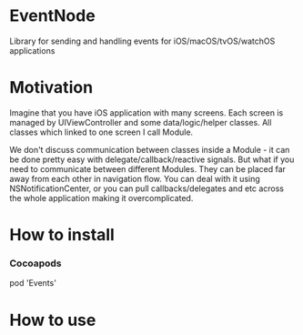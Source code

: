 # EventNode
Library for sending and handling events for iOS/macOS/tvOS/watchOS applications

# Motivation

Imagine that you have iOS application with many screens. Each screen is managed by UIViewController and some data/logic/helper classes. All classes which linked to one screen I call Module. 

We don't discuss communication between classes inside a Module - it can be done pretty easy with delegate/callback/reactive signals.
But what if you need to communicate between different Modules. They can be placed far away from each other in navigation flow.
You can deal with it using NSNotificationCenter, or you can pull callbacks/delegates and etc across the whole application making it overcomplicated.

# How to install

### Cocoapods

pod 'Events'

# How to use
